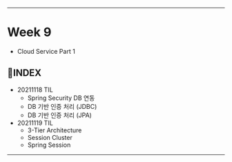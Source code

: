 ___
# Week 9
- Cloud Service Part 1

## 📌INDEX
- 20211118 TIL
  - Spring Security DB 연동
  - DB 기반 인증 처리 (JDBC)
  - DB 기반 인증 처리 (JPA)
- 20211119 TIL
  - 3-Tier Architecture
  - Session Cluster
  - Spring Session
___